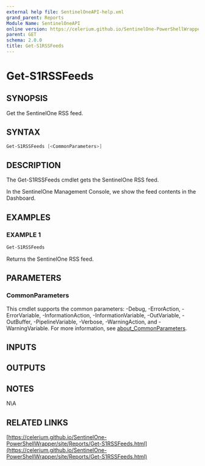 ```yaml
---
external help file: SentinelOneAPI-help.xml
grand_parent: Reports
Module Name: SentinelOneAPI
online version: https://celerium.github.io/SentinelOne-PowerShellWrapper/site/Reports/Get-S1RSSFeeds.html
parent: GET
schema: 2.0.0
title: Get-S1RSSFeeds
---
```


# Get-S1RSSFeeds

## SYNOPSIS
Get the SentinelOne RSS feed.

## SYNTAX

```powershell
Get-S1RSSFeeds [<CommonParameters>]
```

## DESCRIPTION
The Get-S1RSSFeeds cmdlet gets the SentinelOne RSS feed.

In the SentinelOne Management Console, we show the feed contents in the Dashboard.

## EXAMPLES

### EXAMPLE 1
```powershell
Get-S1RSSFeeds
```

Returns the SentinelOne RSS feed.

## PARAMETERS

### CommonParameters
This cmdlet supports the common parameters: -Debug, -ErrorAction, -ErrorVariable, -InformationAction, -InformationVariable, -OutVariable, -OutBuffer, -PipelineVariable, -Verbose, -WarningAction, and -WarningVariable. For more information, see [about_CommonParameters](http://go.microsoft.com/fwlink/?LinkID=113216).

## INPUTS

## OUTPUTS

## NOTES
N\A

## RELATED LINKS

[https://celerium.github.io/SentinelOne-PowerShellWrapper/site/Reports/Get-S1RSSFeeds.html](https://celerium.github.io/SentinelOne-PowerShellWrapper/site/Reports/Get-S1RSSFeeds.html)

